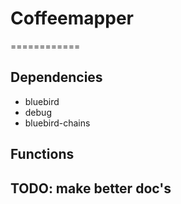 # Coffeemapper
============

## Dependencies
* bluebird
* debug
* bluebird-chains

## Functions

## TODO: make better doc's
